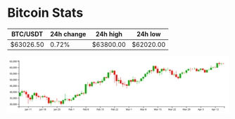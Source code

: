 # Bitcoin Stats

BTC/USDT|24h change|24h high|24h low|
|---|---|---|---|
|$63026.50|0.72%|$63800.00|$62020.00|

<img src="./chart.svg">
